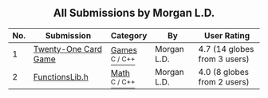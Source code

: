 ﻿<div align="center">

## All Submissions by Morgan L\.D\.

</div>

No.  | Submission | Category | By   | User Rating
---- | ---------- | -------- | ---- | -----------
1 | [Twenty\-One Card Game<br />](https://github.com/Planet-Source-Code/morgan-l-d-twenty-one-card-game__3-5221) | [Games<br /><sup>C / C++</sup>](../ByCategory/games__3-13.md) | Morgan L\.D\. | 4.7 (14 globes from 3 users)
2 | [FunctionsLib\.h<br />](https://github.com/Planet-Source-Code/morgan-l-d-functionslib-h__3-5559) | [Math<br /><sup>C / C++</sup>](../ByCategory/math__3-12.md) | Morgan L\.D\. | 4.0 (8 globes from 2 users)
